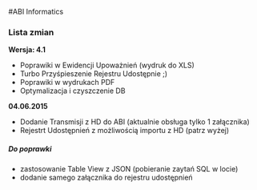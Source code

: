 #ABI Informatics
### Lista zmian

**Wersja: 4.1**
* Poprawiki w Ewidencji Upoważnień (wydruk do XLS)
* Turbo Przyśpieszenie Rejestru Udostępnie ;)
* Poprawiki w wydrukach PDF
* Optymalizacja i czyszczenie DB

**04.06.2015**
* Dodanie Transmisji z HD do ABI (aktualnie obsługa tylko 1 załącznika)
* Rejestrt Udostępnień z możliwością importu z HD (patrz wyżej)

##### Do poprawki
* zastosowanie Table View z JSON (pobieranie zaytań SQL w locie)
* dodanie samego załącznika do rejestru udostępnień